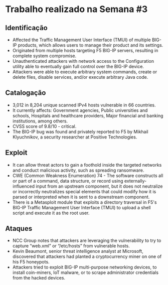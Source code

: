 # Trabalho realizado na Semana #3

## Identificação

- Affected the Traffic Management User Interface (TMUI) of multiple BIG-IP products, which allows users to manage their product and its settings.
- Originated from multiple hosts targeting F5 BIG-IP servers, resulting in complete system compromise. 
- Unauthenticated attackers with network access to the Configuration utility able to eventually gain full control over the BIG-IP device.
- Attackers were able to execute arbitrary system commands, create or delete files, disable services, and/or execute arbitrary Java code. 

## Catalogação

- 3,012 in 8,204 unique scanned IPv4 hosts vulnerable in 66 countries. 
- It currently affects: Government agencies, Public universities and schools, Hospitals and healthcare providers, Major financial and banking institutions, among others.
- CVSS score of 9.8/10 - critical.
- The BIG-IP bug was found and privately reported to F5 by Mikhail Klyuchnikov, a security researcher at Positive Technologies.

## Exploit

- It can allow threat actors to gain a foothold inside the targeted networks and conduct malicious activity, such as spreading ransomware.
- CWE (Common Weakness Enumeration) 74 - The software constructs all or part of a command, data structure, or record using externally-influenced input from an upstream component, but it does not neutralize or incorrectly neutralizes special elements that could modify how it is parsed or interpreted when it is sent to a downstream component.
- There is a Metasploit module that exploits a directory traversal in F5's BIG-IP Traffic Management User Interface (TMUI) to upload a shell script and execute it as the root user. 

## Ataques

- NCC Group notes that attackers are leveraging the vulnerability to try to capture “web.xml” or “/etc/hosts” from vulnerable hosts.
- Kevin Beaumont, senior threat intelligence analyst at Microsoft, discovered that attackers had planted a cryptocurrency miner on one of his F5 honeypots.
- Attackers tried to exploit BIG-IP multi-purpose networking devices, to install coin-miners, IoT malware, or to scrape administrator credentials from the hacked devices.
